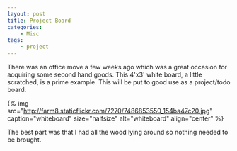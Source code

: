 ```yaml
---
layout: post
title: Project Board
categories:
    - Misc
tags:
    - project
---
```


There was an office move a few weeks ago which was a great occasion for acquiring some second hand goods. This 4'x3' white board, a little scratched, is a prime example. This will be put to good use as a project/todo board.

{% img src="http://farm8.staticflickr.com/7270/7486853550_154ba47c20.jpg" caption="whiteboard" size="halfsize" alt="whiteboard" align="center" %}

The best part was that I had all the wood lying around so nothing needed to be brought.